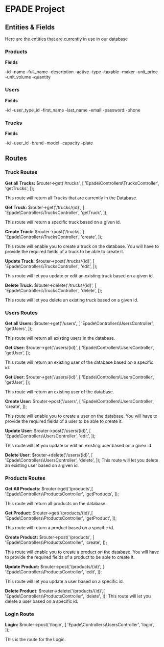 # EPADE Project
## Entities & Fields

Here are the entities that are currently in use in our database

### Products 
**Fields**

-id
-name
-full_name
-description
-active
-type
-taxable
-maker
-unit_price
-unit_volume
-quantity

### Users
**Fields**

-id
-user_type_id
-first_name
-last_name
-email
-password
-phone



### Trucks
**Fields**

-id
-user_id
-brand
-model
-capacity
-plate

## Routes

### Truck Routes

**Get all Trucks:**
$router->get('/trucks', [
    'Epade\Controllers\TrucksController',
    'getTrucks',
]);

This route will return all Trucks that are currently in the Database.

**Get Truck:** 
$router->get('/trucks/{id}', [
    'Epade\Controllers\TrucksController',
    'getTruck',
]);

This route will return a specific truck based on a given id.

**Create Truck:**
$router->post('/trucks', [
    'Epade\Controllers\TrucksController',
    'create',
]);

This route will enable you to create a truck on the database. You will have to provide the required fields of a truck to be able to create it.

**Update Truck:**
$router->post('/trucks/{id}', [
    'Epade\Controllers\TrucksController',
    'edit',
]);

This route will let you update or edit an existing truck based on a given id.

**Delete Truck:**
$router->delete('/trucks/{id}', [
    'Epade\Controllers\TrucksController',
    'delete',
]);

This route will let you delete an existing truck based on a given id.

### Users Routes

**Get all Users:**
$router->get('/users', [
    'Epade\Controllers\UsersController',
    'getUsers',
]);

This route will return all existing users in the database.

**Get User:**
$router->get('/users/{id}', [
    'Epade\Controllers\UsersController',
    'getUser',
]);

This route will return an existing user of the database based on a specific id.


**Get User:**
$router->get('/users/{id}', [
    'Epade\Controllers\UsersController',
    'getUser',
]);

This route will return an existing user of the database.

**Create User:**
$router->post('/users', [
    'Epade\Controllers\UsersController',
    'create',
]);

This route will enable you to create a user on the database. You will have to provide the required fields of a user to be able to create it.

**Update User:**
$router->post('/users/{id}', [
    'Epade\Controllers\UsersController',
    'edit',
]);

This route will let you update or edit an existing user based on a given id.

**Delete User:**
$router->delete('/users/{id}', [
    'Epade\Controllers\UsersController',
    'delete',
]);
This route will let you delete an existing user based on a given id.

### Products Routes

**Get All Products:**
$router->get('/products',[
    'Epade\Controllers\ProductsController',
    'getProducts',
]);

This route will return all products on the database.

**Get Product:**
$router->get('/products/{id}',[
    'Epade\Controllers\ProductsController',
    'getProduct',
]);

This route will return a product based on a specific id.

**Create Product:**
$router->post('/products', [
    'Epade\Controllers\ProductsController',
    'create',
]);

This route will enable you to create a product on the database. You will have to provide the required fields of a product to be able to create it.

**Update Product:**
$router->post('/products/{id}', [
    'Epade\Controllers\ProductsController',
    'edit',
]);

This route will let you update a user based on a specific id.

**Delete Product:**
$router->delete('/products/{id}',[
    'Epade\Controllers\ProductsController',
    'delete',
]);
This route will let you delete a user based on a specific id.

### Login Route

**Login:**
$router->post('/login', [
    'Epade\Controllers\UsersController',
    'login',
]);

This is the route for the Login.
